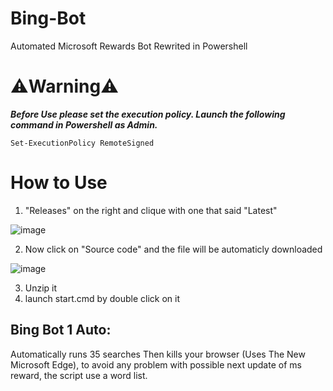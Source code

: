 # Bing-Bot
Automated Microsoft Rewards Bot Rewrited in Powershell

# ⚠️Warning⚠️
  
  _**Before Use please set the execution policy.
  Launch the following command in Powershell as Admin.**_
  
  `Set-ExecutionPolicy RemoteSigned`
  
# How to Use



1. "Releases" on the right and clique with one that said "Latest"


![image](https://github.com/Ludo-code/Powershell-Bing-Bot/assets/56892223/755ff9ae-ac0e-4777-8136-7b7e37c81d9d)

2. Now click on "Source code" and the file will be automaticly downloaded


![image](https://github.com/Ludo-code/Powershell-Bing-Bot/assets/56892223/cc144af2-32dc-421b-97e0-480052818e88)



3. Unzip it
4. launch start.cmd by double click on it


## Bing Bot 1 Auto:
Automatically runs 35 searches Then kills your browser (Uses The New Microsoft Edge), to avoid any problem with possible next update of ms reward, the script use a word list.
